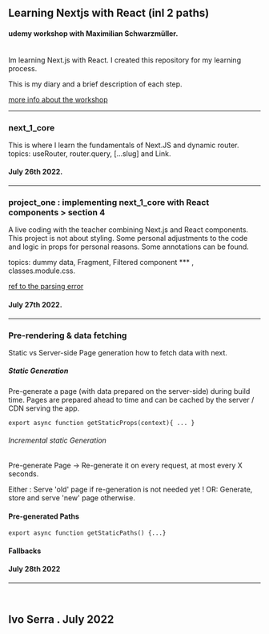 ## Learning Nextjs with React (inl 2 paths)
#### udemy workshop  with Maximilian Schwarzmüller.

<br>
Im learning Next.js with React. I created this repository for my learning process.

This is my diary and a brief description of each step. 


[more info about the workshop](https://www.udemy.com/course/nextjs-react-the-complete-guide/)

------ 

### next_1_core
This is where I learn the fundamentals of Next.JS and dynamic router.
topics: useRouter, router.query, [...slug] and Link.

#### July 26th 2022.

------

### project_one : implementing  next_1_core with React components > section 4
A live coding with the teacher combining Next.js and React components.
This project is not about styling. Some personal adjustments to the code and logic in props for personal reasons. 
Some annotations can be found.

topics: dummy data, Fragment, Filtered component *** , classes.module.css.

[ ref to the parsing error](https://namespaceit.com/blog/parsing-error-cannot-find-module-next-babel)

#### July 27th 2022.

-------

### Pre-rendering & data fetching

Static vs Server-side Page generation
how to fetch data with next.


##### Static Generation
Pre-generate a page (with data prepared on the server-side) during build time.
Pages are prepared ahead to time and can be cached by the server / CDN serving the app.

```
export async function getStaticProps(context){ ... }
```

###### Incremental static Generation
Pre-generate Page -> Re-generate it on every request, at most every X seconds.

Either : Serve 'old' page if re-generation is not needed yet !
OR: Generate, store and serve 'new' page otherwise.

#### Pre-generated Paths

```
export async function getStaticPaths() {...}

```


#### Fallbacks


#### July 28th 2022

-------
<br>

## Ivo Serra . July 2022


<br>
